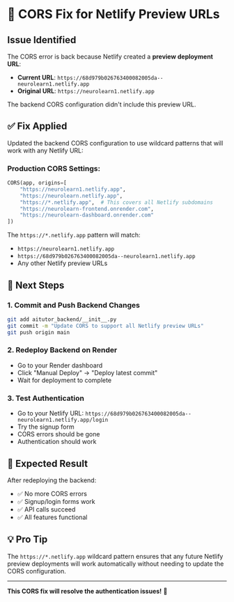 # 🔧 CORS Fix for Netlify Preview URLs

## Issue Identified
The CORS error is back because Netlify created a **preview deployment URL**:
- **Current URL**: `https://68d979b026763400082005da--neurolearn1.netlify.app`
- **Original URL**: `https://neurolearn1.netlify.app`

The backend CORS configuration didn't include this preview URL.

## ✅ Fix Applied

Updated the backend CORS configuration to use wildcard patterns that will work with any Netlify URL:

### **Production CORS Settings:**
```python
CORS(app, origins=[
    "https://neurolearn1.netlify.app",
    "https://neurolearn.netlify.app", 
    "https://*.netlify.app",  # This covers all Netlify subdomains
    "https://neurolearn-frontend.onrender.com",
    "https://neurolearn-dashboard.onrender.com"
])
```

The `https://*.netlify.app` pattern will match:
- `https://neurolearn1.netlify.app`
- `https://68d979b026763400082005da--neurolearn1.netlify.app`
- Any other Netlify preview URLs

## 🚀 Next Steps

### **1. Commit and Push Backend Changes**
```bash
git add aitutor_backend/__init__.py
git commit -m "Update CORS to support all Netlify preview URLs"
git push origin main
```

### **2. Redeploy Backend on Render**
- Go to your Render dashboard
- Click "Manual Deploy" → "Deploy latest commit"
- Wait for deployment to complete

### **3. Test Authentication**
- Go to your Netlify URL: `https://68d979b026763400082005da--neurolearn1.netlify.app/login`
- Try the signup form
- CORS errors should be gone
- Authentication should work

## 🎯 Expected Result

After redeploying the backend:
- ✅ No more CORS errors
- ✅ Signup/login forms work
- ✅ API calls succeed
- ✅ All features functional

## 💡 Pro Tip

The `https://*.netlify.app` wildcard pattern ensures that any future Netlify preview deployments will work automatically without needing to update the CORS configuration.

---

**This CORS fix will resolve the authentication issues!** 🎉
